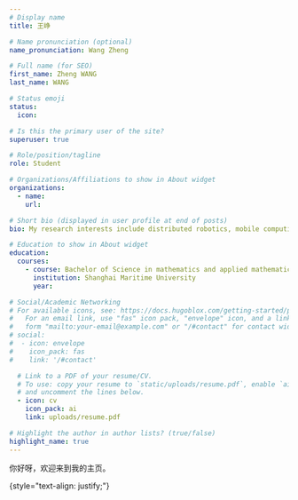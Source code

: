 ```yaml
---
# Display name
title: 王峥

# Name pronunciation (optional)
name_pronunciation: Wang Zheng

# Full name (for SEO)
first_name: Zheng WANG
last_name: WANG

# Status emoji
status:
  icon: 

# Is this the primary user of the site?
superuser: true

# Role/position/tagline
role: Student

# Organizations/Affiliations to show in About widget
organizations:
  - name: 
    url: 

# Short bio (displayed in user profile at end of posts)
bio: My research interests include distributed robotics, mobile computing and programmable matter.

# Education to show in About widget
education:
  courses:
    - course: Bachelor of Science in mathematics and applied mathematics
      institution: Shanghai Maritime University
      year: 

# Social/Academic Networking
# For available icons, see: https://docs.hugoblox.com/getting-started/page-builder/#icons
#   For an email link, use "fas" icon pack, "envelope" icon, and a link in the
#   form "mailto:your-email@example.com" or "/#contact" for contact widget.
# social:
#  - icon: envelope
#    icon_pack: fas
#    link: '/#contact'

  # Link to a PDF of your resume/CV.
  # To use: copy your resume to `static/uploads/resume.pdf`, enable `ai` icons in `params.yaml`,
  # and uncomment the lines below.
  - icon: cv
    icon_pack: ai
    link: uploads/resume.pdf

# Highlight the author in author lists? (true/false)
highlight_name: true
---
```


你好呀，欢迎来到我的主页。

{style="text-align: justify;"}
